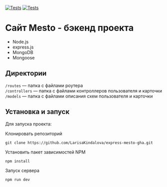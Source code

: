 [![Tests](../../actions/workflows/tests-13-sprint.yml/badge.svg)](../../actions/workflows/tests-13-sprint.yml) [![Tests](../../actions/workflows/tests-14-sprint.yml/badge.svg)](../../actions/workflows/tests-14-sprint.yml)
# Сайт Mesto  - бэкенд проекта

* Node.js
* express.js
* MongoDB
* Mongoose

## Директории
`/routes` — папка с файлами роутера  
`/controllers` — папка с файлами контроллеров пользователя и карточки   
`/models` — папка с файлами описания схем пользователя и карточки  
  
## Установка и запуск

Для запуска проекта:

Клонировать репозиторий
```
git clone https://github.com/LarisaKindalova/express-mesto-gha.git
```
Установить пакет зависимостей NPM
```
npm install
```
Запуск сервера
```
npm run dev
```
